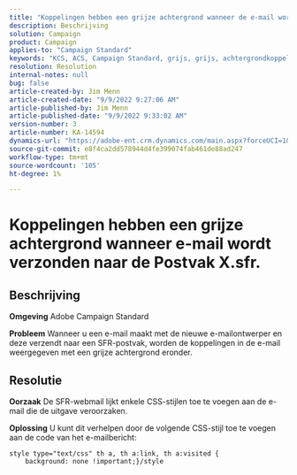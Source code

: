 ```yaml
---
title: "Koppelingen hebben een grijze achtergrond wanneer de e-mail wordt verzonden naar de Postvak X.sfr."
description: Beschrijving
solution: Campaign
product: Campaign
applies-to: "Campaign Standard"
keywords: "KCS, ACS, Campaign Standard, grijs, grijs, achtergrondkoppelingen, e-mail, .sfr inboxes, e-mailDesigner"
resolution: Resolution
internal-notes: null
bug: false
article-created-by: Jim Menn
article-created-date: "9/9/2022 9:27:06 AM"
article-published-by: Jim Menn
article-published-date: "9/9/2022 9:33:02 AM"
version-number: 3
article-number: KA-14594
dynamics-url: "https://adobe-ent.crm.dynamics.com/main.aspx?forceUCI=1&pagetype=entityrecord&etn=knowledgearticle&id=ad383a90-2130-ed11-9db1-0022480866ad"
source-git-commit: e8f4ca2dd578944d4fe399074fab461de88ad247
workflow-type: tm+mt
source-wordcount: '105'
ht-degree: 1%

---
```


# Koppelingen hebben een grijze achtergrond wanneer e-mail wordt verzonden naar de Postvak X.sfr.

## Beschrijving


<b>Omgeving</b>
Adobe Campaign Standard

<b>Probleem</b>
Wanneer u een e-mail maakt met de nieuwe e-mailontwerper en deze verzendt naar een SFR-postvak, worden de koppelingen in de e-mail weergegeven met een grijze achtergrond eronder.


## Resolutie


<b>Oorzaak</b>
De SFR-webmail lijkt enkele CSS-stijlen toe te voegen aan de e-mail die de uitgave veroorzaken.

<b>Oplossing</b>
U kunt dit verhelpen door de volgende CSS-stijl toe te voegen aan de code van het e-mailbericht:


```
style type="text/css" th a, th a:link, th a:visited {
    background: none !important;}/style
```

